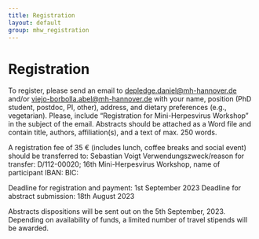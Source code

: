 ```yaml
---
title: Registration
layout: default
group: mhw_registration
---
```


# Registration

To register, please send an email to depledge.daniel@mh-hannover.de and/or viejo-borbolla.abel@mh-hannover.de with your name, position (PhD student, postdoc, PI, other), address, and dietary preferences (e.g., vegetarian). Please, include “Registration for Mini-Herpesvirus Workshop” in the subject of the email. 
Abstracts should be attached as a Word file and contain title, authors, affiliation(s), and a text of max. 250 words.

A registration fee of 35 € (includes lunch, coffee breaks and social event) should be transferred to:
Sebastian Voigt
Verwendungszweck/reason for transfer: D/112-00020; 16th Mini-Herpesvirus Workshop, name of participant
IBAN: 
BIC: 

Deadline for registration and payment: 1st September 2023
Deadline for abstract submission:  18th August 2023

Abstracts dispositions will be sent out on the 5th September, 2023. Depending on availability of funds, a limited number of travel stipends will be awarded.
